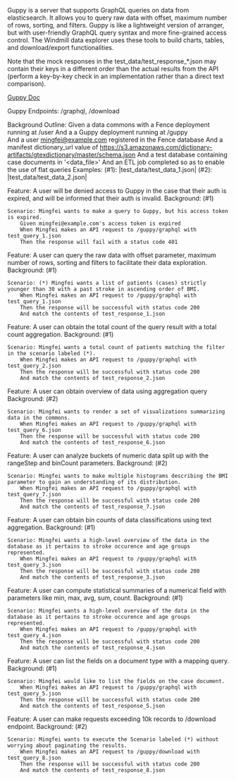 Guppy is a server that supports GraphQL queries on data from elasticsearch. 
It allows you to query raw data with offset, maximum number of rows, sorting, and filters.
Guppy is like a lightweight version of arranger, but with user-friendly GraphQL query syntax and more fine-grained access control. 
The Windmill data explorer uses these tools to build charts, tables, and download/export functionalities.

Note that the mock responses in the test_data/test_response_*.json may contain their keys in a different order than the
actual results from the API (perform a key-by-key check in an implementation rather than a direct text comparison).

[Guppy Doc](https://github.com/uc-cdis/guppy/blob/master/doc/queries.md)

Guppy Endpoints: /graphql, /download

Background Outline:
	Given a data commons with a Fence deployment running at /user
	And a a Guppy deployment running at /guppy 	
	And a user mingfei@example.com registered in the Fence database
	And a manifest dictionary_url value of https://s3.amazonaws.com/dictionary-artifacts/gtexdictionary/master/schema.json
	And a test database containing case documents in '<data_file>'
	And an ETL job completed so as to enable the use of flat queries
	Examples:
      (#1): |test_data/test_data_1.json|
      (#2): |test_data/test_data_2.json|

Feature: A user will be denied access to Guppy in the case that their auth is expired, and will be informed that their auth is invalid.
	Background: (#1)

	Scenario: Mingfei wants to make a query to Guppy, but his access token is expired.
		Given mingfei@example.com's access token is expired
		When Mingfei makes an API request to /guppy/graphql with test_query_1.json
		Then the response will fail with a status code 401

Feature: A user can query the raw data with offset parameter, maximum number of rows, sorting and filters to facilitate their data exploration.
	Background: (#1)

	Scenario: (*) Mingfei wants a list of patients (cases) strictly younger than 30 with a past stroke in ascending order of BMI.
		When Mingfei makes an API request to /guppy/graphql with test_query_1.json
		Then the response will be successful with status code 200
		And match the contents of test_response_1.json

Feature: A user can obtain the total count of the query result with a total count aggregation.
	Background: (#1)

	Scenario: Mingfei wants a total count of patients matching the filter in the scenario labeled (*).
		When Mingfei makes an API request to /guppy/graphql with test_query_2.json
		Then the response will be successful with status code 200
		And match the contents of test_response_2.json

Feature: A user can obtain overview of data using aggregation query
	Background: (#2)

	Scenario: Mingfei wants to render a set of visualizations summarizing data in the commons.
		When Mingfei makes an API request to /guppy/graphql with test_query_6.json
		Then the response will be successful with status code 200
		And match the contents of test_response_6.json

Feature: A user can analyze buckets of numeric data split up with the rangeStep and binCount parameters.
	Background: (#2)

	Scenario: Mingfei wants to make multiple histograms describing the BMI parameter to gain an understanding of its distribution.
		When Mingfei makes an API request to /guppy/graphql with test_query_7.json
		Then the response will be successful with status code 200
		And match the contents of test_response_7.json

Feature: A user can obtain bin counts of data classifications using text aggregation.
	Background: (#1)

	Scenario: Mingfei wants a high-level overview of the data in the database as it pertains to stroke occurence and age groups represented.
		When Mingfei makes an API request to /guppy/graphql with test_query_3.json
		Then the response will be successful with status code 200
		And match the contents of test_response_3.json

Feature: A user can compute statistical summaries of a numerical field with parameters like min, max, avg, sum, count.
	Background: (#1)

	Scenario: Mingfei wants a high-level overview of the data in the database as it pertains to stroke occurence and age groups represented.
		When Mingfei makes an API request to /guppy/graphql with test_query_4.json
		Then the response will be successful with status code 200
		And match the contents of test_response_4.json

Feature: A user can list the fields on a document type with a mapping query.
	Background: (#1)

	Scenario: Mingfei would like to list the fields on the case document.
		When Mingfei makes an API request to /guppy/graphql with test_query_5.json
		Then the response will be successful with status code 200
		And match the contents of test_response_5.json

Feature: A user can make requests exceeding 10k records to /download endpoint.
	Background: (#2)

	Scenario: Mingfei wants to execute the Scenario labeled (*) without worrying about paginating the results.
		When Mingfei makes an API request to /guppy/download with test_query_8.json
		Then the response will be successful with status code 200
		And match the contents of test_response_8.json






